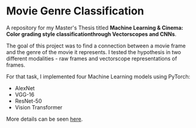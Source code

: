 # Movie Genre Classification

A repository for my Master's Thesis titled **Machine Learning & Cinema: Color grading style classificationthrough Vectorscopes and CNNs**.

The goal of this project was to find a connection between a movie frame and the genre of the movie it represents. I tested the hypothesis in two different modalities - raw frames and vectorscope representations of frames.

For that task, I implemented four Machine Learning models using PyTorch:
- AlexNet
- VGG-16
- ResNet-50
- Vision Transformer

More details can be seen [here](Presentation.pdf).
